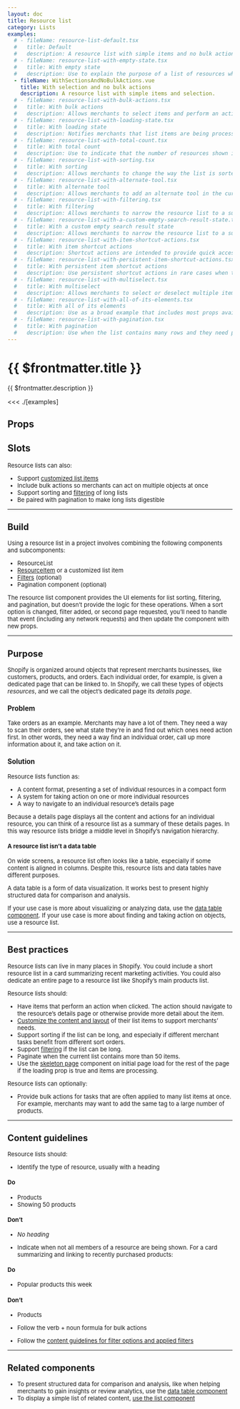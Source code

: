 ```yaml
---
layout: doc
title: Resource list
category: Lists
examples:
  # - fileName: resource-list-default.tsx
  #   title: Default
  #   description: A resource list with simple items and no bulk actions, sorting, or filtering.
  # - fileName: resource-list-with-empty-state.tsx
  #   title: With empty state
  #   description: Use to explain the purpose of a list of resources when no resources exist yet. This allows a smooth transition from a list in a loading state to a list where zero, one, or many resources exist.
  - fileName: WithSectionsAndNoBulkActions.vue
    title: With selection and no bulk actions
    description: A resource list with simple items and selection.
  # - fileName: resource-list-with-bulk-actions.tsx
  #   title: With bulk actions
  #   description: Allows merchants to select items and perform an action on the selection.
  # - fileName: resource-list-with-loading-state.tsx
  #   title: With loading state
  #   description: Notifies merchants that list items are being processed.
  # - fileName: resource-list-with-total-count.tsx
  #   title: With total count
  #   description: Use to indicate that the number of resources shown is a subset of the total number of resources in the list.
  # - fileName: resource-list-with-sorting.tsx
  #   title: With sorting
  #   description: Allows merchants to change the way the list is sorted by selecting one of several options from a [Select](https://polaris.shopify.com/components/select) control.
  # - fileName: resource-list-with-alternate-tool.tsx
  #   title: With alternate tool
  #   description: Allows merchants to add an alternate tool in the current sort option location when sort may not be the most relevant action for the current list.
  # - fileName: resource-list-with-filtering.tsx
  #   title: With filtering
  #   description: Allows merchants to narrow the resource list to a subset of the original items.
  # - fileName: resource-list-with-a-custom-empty-search-result-state.tsx
  #   title: With a custom empty search result state
  #   description: Allows merchants to narrow the resource list to a subset of the original items. If the filters or search applied return no results, then display a custom empty search state.
  # - fileName: resource-list-with-item-shortcut-actions.tsx
  #   title: With item shortcut actions
  #   description: Shortcut actions are intended to provide quick access to popular actions from the resource’s details page. They are shown when the mouse is hovered over the list item, and are not shown on small screen devices, so the action must also be accessible in another way.
  # - fileName: resource-list-with-persistent-item-shortcut-actions.tsx
  #   title: With persistent item shortcut actions
  #   description: Use persistent shortcut actions in rare cases when the action cannot be made available on the item’s details page. Persistent shortcut actions roll up into an overflow menu on small screens.
  # - fileName: resource-list-with-multiselect.tsx
  #   title: With multiselect
  #   description: Allows merchants to select or deselect multiple items at once.
  # - fileName: resource-list-with-all-of-its-elements.tsx
  #   title: With all of its elements
  #   description: Use as a broad example that includes most props available to resource list.
  # - fileName: resource-list-with-pagination.tsx
  #   title: With pagination
  #   description: Use when the list contains many rows and they need paginating.
---
```


# {{ $frontmatter.title }}

<Lede>

{{ $frontmatter.description }}

</Lede>

<Examples>

<<< ./[examples]

</Examples>

## Props

<PropsTable />

## Slots

<SlotsTable />

<div style="font-size: 0.8125rem">

Resource lists can also:

- Support [customized list items](components/ResourceItem)
- Include bulk actions so merchants can act on multiple objects at once
- Support sorting and [filtering](/components/Filters) of long lists
- Be paired with pagination to make long lists digestible

---

## Build

Using a resource list in a project involves combining the following components and subcomponents:

- ResourceList
- [ResourceItem](/components/ResourceItem) or a customized list item
- [Filters](components/Filters) (optional)
- Pagination component (optional)

The resource list component provides the UI elements for list sorting, filtering, and pagination, but doesn’t provide the logic for these operations. When a sort option is changed, filter added, or second page requested, you’ll need to handle that event (including any network requests) and then update the component with new props.

---

## Purpose

Shopify is organized around objects that represent merchants businesses, like customers, products, and orders. Each individual order, for example, is given a dedicated page that can be linked to. In Shopify, we call these types of objects _resources_, and we call the object’s dedicated page its _details page_.

### Problem

Take orders as an example. Merchants may have a lot of them. They need a way to scan their orders, see what state they’re in and find out which ones need action first. In other words, they need a way find an individual order, call up more information about it, and take action on it.

### Solution

Resource lists function as:

- A content format, presenting a set of individual resources in a compact form
- A system for taking action on one or more individual resources
- A way to navigate to an individual resource’s details page

Because a details page displays all the content and actions for an individual resource, you can think of a resource list as a summary of these details pages. In this way resource lists bridge a middle level in Shopify’s navigation hierarchy.

#### A resource list isn’t a data table

On wide screens, a resource list often looks like a table, especially if some content is aligned in columns. Despite this, resource lists and data tables have different purposes.

A data table is a form of data visualization. It works best to present highly structured data for comparison and analysis.

If your use case is more about visualizing or analyzing data, use the [data table component](components/DataTable). If your use case is more about finding and taking action on objects, use a resource list.

---

## Best practices

Resource lists can live in many places in Shopify. You could include a short resource list in a card summarizing recent marketing activities. You could also dedicate an entire page to a resource list like Shopify’s main products list.

Resource lists should:

- Have items that perform an action when clicked. The action should navigate to the resource’s details page or otherwise provide more detail about the item.
- [Customize the content and layout](components/ResourceItem) of their list items to support merchants’ needs.
- Support sorting if the list can be long, and especially if different merchant tasks benefit from different sort orders.
- Support [filtering](components/Filters) if the list can be long.
- Paginate when the current list contains more than 50 items.
- Use the [skeleton page](components/SkeletonPage) component on initial page load for the rest of the page if the loading prop is true and items are processing.

Resource lists can optionally:

- Provide bulk actions for tasks that are often applied to many list items at once. For example, merchants may want to add the same tag to a large number of products.

---

## Content guidelines

Resource lists should:

- Identify the type of resource, usually with a heading

<DoDont>

#### Do

- Products
- Showing 50 products

#### Don’t

- _No heading_

</DoDont>

- Indicate when not all members of a resource are being shown. For a card summarizing and linking to recently purchased products:

<DoDont>

#### Do

- Popular products this week

#### Don’t

- Products

</DoDont>

- Follow the verb + noun formula for bulk actions

- Follow the [content guidelines for filter options and applied filters](components/Filters#content-guidelines)

---

## Related components

- To present structured data for comparison and analysis, like when helping merchants to gain insights or review analytics, use the [data table component](components/DataTable)
- To display a simple list of related content, [use the list component](components/List)

</div>

